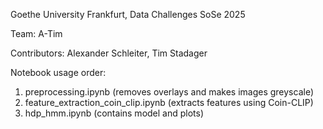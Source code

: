 Goethe University Frankfurt, Data Challenges SoSe 2025

Team: A-Tim

Contributors: Alexander Schleiter, Tim Stadager

Notebook usage order:
1. preprocessing.ipynb (removes overlays and makes images greyscale)
2. feature_extraction_coin_clip.ipynb (extracts features using Coin-CLIP)
3. hdp_hmm.ipynb (contains model and plots)

